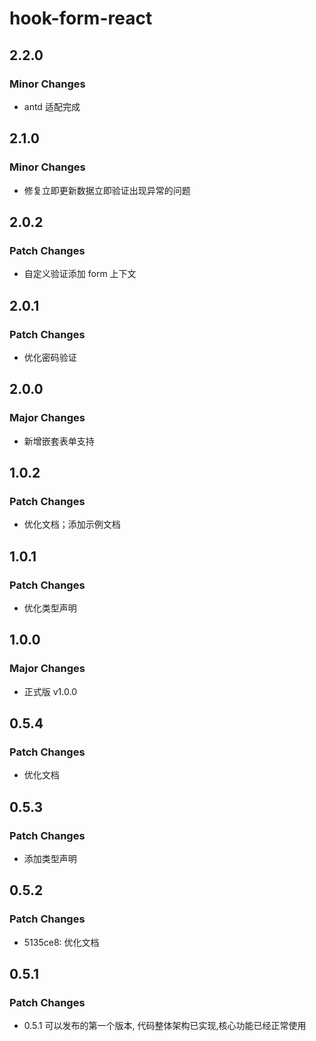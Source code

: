 # hook-form-react

## 2.2.0

### Minor Changes

- antd 适配完成

## 2.1.0

### Minor Changes

- 修复立即更新数据立即验证出现异常的问题

## 2.0.2

### Patch Changes

- 自定义验证添加 form 上下文

## 2.0.1

### Patch Changes

- 优化密码验证

## 2.0.0

### Major Changes

- 新增嵌套表单支持

## 1.0.2

### Patch Changes

- 优化文档；添加示例文档

## 1.0.1

### Patch Changes

- 优化类型声明

## 1.0.0

### Major Changes

- 正式版 v1.0.0

## 0.5.4

### Patch Changes

- 优化文档

## 0.5.3

### Patch Changes

- 添加类型声明

## 0.5.2

### Patch Changes

- 5135ce8: 优化文档

## 0.5.1

### Patch Changes

- 0.5.1 可以发布的第一个版本, 代码整体架构已实现,核心功能已经正常使用
